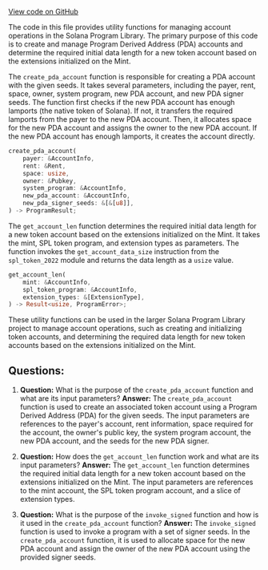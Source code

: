 [View code on GitHub](https://github.com/solana-labs/solana-program-library/associated-token-account/program/src/tools/account.rs)

The code in this file provides utility functions for managing account operations in the Solana Program Library. The primary purpose of this code is to create and manage Program Derived Address (PDA) accounts and determine the required initial data length for a new token account based on the extensions initialized on the Mint.

The `create_pda_account` function is responsible for creating a PDA account with the given seeds. It takes several parameters, including the payer, rent, space, owner, system program, new PDA account, and new PDA signer seeds. The function first checks if the new PDA account has enough lamports (the native token of Solana). If not, it transfers the required lamports from the payer to the new PDA account. Then, it allocates space for the new PDA account and assigns the owner to the new PDA account. If the new PDA account has enough lamports, it creates the account directly.

```rust
create_pda_account(
    payer: &AccountInfo,
    rent: &Rent,
    space: usize,
    owner: &Pubkey,
    system_program: &AccountInfo,
    new_pda_account: &AccountInfo,
    new_pda_signer_seeds: &[&[u8]],
) -> ProgramResult;
```

The `get_account_len` function determines the required initial data length for a new token account based on the extensions initialized on the Mint. It takes the mint, SPL token program, and extension types as parameters. The function invokes the `get_account_data_size` instruction from the `spl_token_2022` module and returns the data length as a `usize` value.

```rust
get_account_len(
    mint: &AccountInfo,
    spl_token_program: &AccountInfo,
    extension_types: &[ExtensionType],
) -> Result<usize, ProgramError>;
```

These utility functions can be used in the larger Solana Program Library project to manage account operations, such as creating and initializing token accounts, and determining the required data length for new token accounts based on the extensions initialized on the Mint.
## Questions: 
 1. **Question:** What is the purpose of the `create_pda_account` function and what are its input parameters?
   **Answer:** The `create_pda_account` function is used to create an associated token account using a Program Derived Address (PDA) for the given seeds. The input parameters are references to the payer's account, rent information, space required for the account, the owner's public key, the system program account, the new PDA account, and the seeds for the new PDA signer.

2. **Question:** How does the `get_account_len` function work and what are its input parameters?
   **Answer:** The `get_account_len` function determines the required initial data length for a new token account based on the extensions initialized on the Mint. The input parameters are references to the mint account, the SPL token program account, and a slice of extension types.

3. **Question:** What is the purpose of the `invoke_signed` function and how is it used in the `create_pda_account` function?
   **Answer:** The `invoke_signed` function is used to invoke a program with a set of signer seeds. In the `create_pda_account` function, it is used to allocate space for the new PDA account and assign the owner of the new PDA account using the provided signer seeds.